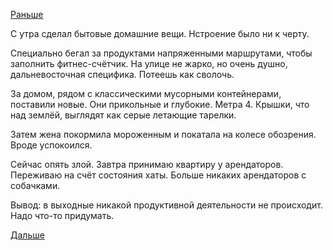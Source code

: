 [Раньше](2017.08.18.md)

С утра сделал бытовые домашние вещи.
Нстроение было ни к черту.

Специально бегал за продуктами напряженными маршрутами, чтобы заполнить фитнес-счётчик.
На улице не жарко, но очень душно, дальневосточная специфика. Потеешь как сволочь.

За домом, рядом с классическими мусорными контейнерами, поставили новые. Они прикольные и глубокие. Метра 4. Крышки, что над землёй, выглядят как серые летающие тарелки.

Затем жена покормила мороженным и покатала на колесе обозрения. Вроде успокоился.

Сейчас опять злой.
Завтра принимаю квартиру у арендаторов. Переживаю на счёт состояния хаты. Больше никаких арендаторов с собачками.

Вывод: в выходные никакой продуктивной деятельности не происходит. Надо что-то придумать.

[Дальше](2017.08.21.md)